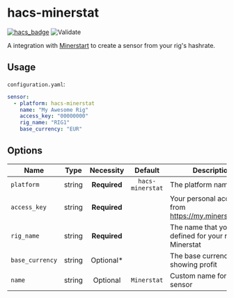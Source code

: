 # hacs-minerstat

[![hacs_badge](https://img.shields.io/badge/HACS-Default-orange.svg)](https://github.com/custom-components/hacs)
![Validate](https://github.com/ToRvaLDz/hacs-minerstat/workflows/Validate/badge.svg)

A integration with [Minerstart](https://minerstat.com/) to create a sensor from your rig's hashrate.

## Usage
`configuration.yaml`:
```yaml
sensor:
  - platform: hacs-minerstat
    name: "My Awesome Rig"
    access_key: "00000000"
    rig_name: "RIG1"
    base_currency: "EUR"
```

## Options
|Name|Type|Necessity|Default|Description|
|----|:--:|:-------:|:-----:|-----------|
|`platform`|string|**Required**|`hacs-minerstat`|The platform name|
|`access_key`|string|**Required**||Your personal access key from https://my.minerstat.com/|
|`rig_name`|string|**Required**||The name that you defined for your rig at Minerstat|
|`base_currency`|string|Optional*||The base currency for showing profit|
|`name`|string|Optional|`Minerstat`|Custom name for the sensor|


